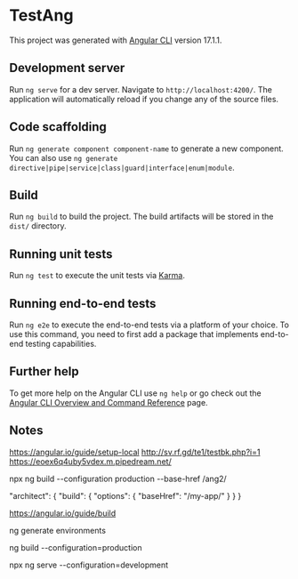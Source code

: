 # TestAng

This project was generated with [Angular CLI](https://github.com/angular/angular-cli) version 17.1.1.

## Development server

Run `ng serve` for a dev server. Navigate to `http://localhost:4200/`. The application will automatically reload if you change any of the source files.

## Code scaffolding

Run `ng generate component component-name` to generate a new component. You can also use `ng generate directive|pipe|service|class|guard|interface|enum|module`.

## Build

Run `ng build` to build the project. The build artifacts will be stored in the `dist/` directory.

## Running unit tests

Run `ng test` to execute the unit tests via [Karma](https://karma-runner.github.io).

## Running end-to-end tests

Run `ng e2e` to execute the end-to-end tests via a platform of your choice. To use this command, you need to first add a package that implements end-to-end testing capabilities.

## Further help

To get more help on the Angular CLI use `ng help` or go check out the [Angular CLI Overview and Command Reference](https://angular.io/cli) page.

## Notes
https://angular.io/guide/setup-local
http://sv.rf.gd/te1/testbk.php?i=1
https://eoex6q4uby5vdex.m.pipedream.net/

npx ng build --configuration production --base-href /ang2/

"architect": {
  "build": {
    "options": {
      "baseHref": "/my-app/"
    }
  }
}


https://angular.io/guide/build

ng generate environments

ng build --configuration=production

npx ng serve --configuration=development